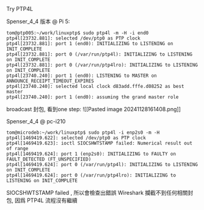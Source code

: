Try PTP4L

Spenser_4_4 版本 @ Pi 5:

```
tom@ptp005:~/work/linuxptp$ sudo ptp4l -m -H -i end0
ptp4l[23732.881]: selected /dev/ptp0 as PTP clock
ptp4l[23732.881]: port 1 (end0): INITIALIZING to LISTENING on INIT_COMPLETE
ptp4l[23732.881]: port 0 (/var/run/ptp4l): INITIALIZING to LISTENING on INIT_COMPLETE
ptp4l[23732.881]: port 0 (/var/run/ptp4lro): INITIALIZING to LISTENING on INIT_COMPLETE
ptp4l[23740.240]: port 1 (end0): LISTENING to MASTER on ANNOUNCE_RECEIPT_TIMEOUT_EXPIRES
ptp4l[23740.240]: selected local clock d83add.fffe.d08252 as best master
ptp4l[23740.240]: port 1 (end0): assuming the grand master role
```

broadcast 封包, 看到one step:
![[Pasted image 20241128161408.png]]


Spenser_4_4 @ pc-i210
```shell
tom@microdeb:~/work/linuxptp$ sudo ptp4l -i enp2s0 -m -H
ptp4l[1469419.622]: selected /dev/ptp0 as PTP clock
ptp4l[1469419.623]: ioctl SIOCSHWTSTAMP failed: Numerical result out of range
ptp4l[1469419.624]: port 1 (enp2s0): INITIALIZING to FAULTY on FAULT_DETECTED (FT_UNSPECIFIED)
ptp4l[1469419.624]: port 0 (/var/run/ptp4l): INITIALIZING to LISTENING on INIT_COMPLETE
ptp4l[1469419.624]: port 0 (/var/run/ptp4lro): INITIALIZING to LISTENING on INIT_COMPLETE
```

SIOCSHWTSTAMP failed , 所以會檢查出錯誤
Wireshark 攔截不到任何相關封包, 因爲 PTP4L 流程沒有繼續
